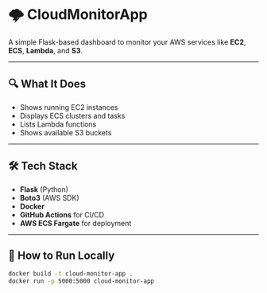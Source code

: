 # 🌩️ CloudMonitorApp

A simple Flask-based dashboard to monitor your AWS services like **EC2**, **ECS**, **Lambda**, and **S3**.

---

## 🔍 What It Does

- Shows running EC2 instances
- Displays ECS clusters and tasks
- Lists Lambda functions
- Shows available S3 buckets

---

## 🛠️ Tech Stack

- **Flask** (Python)
- **Boto3** (AWS SDK)
- **Docker**
- **GitHub Actions** for CI/CD
- **AWS ECS Fargate** for deployment

---

## 🚀 How to Run Locally

```bash
docker build -t cloud-monitor-app .
docker run -p 5000:5000 cloud-monitor-app

